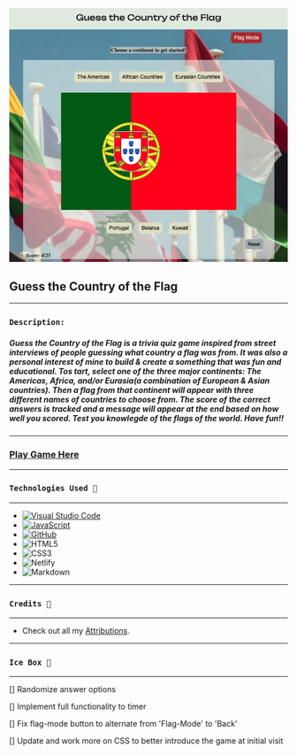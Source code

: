 ![](assets/images/image2.png)

## Guess the Country of the Flag
---

### `Description:`

##### Guess the Country of the Flag is a trivia quiz game inspired from street interviews of people guessing what country a flag was from. It was also a personal interest of mine to build & create a something that was fun and educational. Tos tart, select one of the three major continents: The Americas, Africa, and/or Eurasia(a combination of European & Asian countries). Then a flag from that continent will appear with three different names of countries to choose from. The score of the correct answers is tracked and a message will appear at the end based on how well you scored. Test you knowlegde of the flags of the world. Have fun!!

---
### [Play Game Here](https://guess-the-country-flag-kb.netlify.app/)
___
### `Technologies Used 💾`
___

* [![Visual Studio Code](https://img.shields.io/badge/--007ACC?logo=visual%20studio%20code&logoColor=ffffff)](https://code.visualstudio.com/)
* [![JavaScript](https://img.shields.io/badge/--F7DF1E?logo=javascript&logoColor=000)](https://www.javascript.com/)
* [![GitHub](https://img.shields.io/badge/--181717?logo=github&logoColor=ffffff)](https://github.com/)
* ![HTML5](https://img.shields.io/badge/html5-%23E34F26.svg?style=for-the-badge&logo=html5&logoColor=white)
* ![CSS3](https://img.shields.io/badge/css3-%231572B6.svg?style=for-the-badge&logo=css3&logoColor=white)
* ![Netlify](https://img.shields.io/badge/netlify-%23000000.svg?style=for-the-badge&logo=netlify&logoColor=#00C7B7)
* ![Markdown](https://img.shields.io/badge/markdown-%23000000.svg?style=for-the-badge&logo=markdown&logoColor=white)

***
### `Credits 🙌`
***
* Check out all my [Attributions](https://docs.google.com/document/d/1oDASCxQHmfdUwSc_EJesbAEvx6MOadVKc9lukSuPiNE/edit?usp=sharing).

***
### `Ice Box 🧊`
*** 
[] Randomize answer options 

[] Implement full functionality to timer

[] Fix flag-mode button to alternate from 'Flag-Mode' to 'Back'

[] Update and work more on CSS to better introduce the game at initial visit


